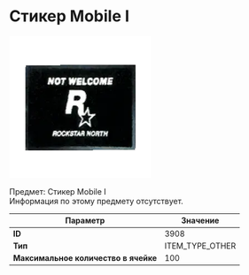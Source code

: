 # Стикер Mobile I

![Item Image](../img/3908.webp?raw=true)

Предмет: Стикер Mobile I<br>Информация по этому предмету отсутствует.


| Параметр | Значение |
|----------|----------|
| **ID** | 3908 |
| **Тип** | ITEM_TYPE_OTHER |
| **Максимальное количество в ячейке** | 100 |

